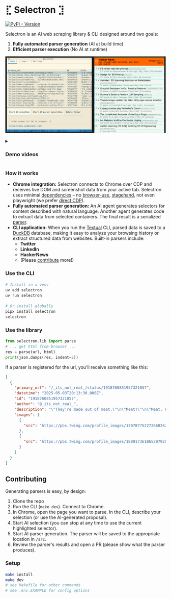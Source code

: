 # ⣏ Selectron ⣹

[![PyPI - Version](https://img.shields.io/pypi/v/selectron.svg)](https://pypi.org/project/selectron)

Selectron is an AI web scraping library & CLI designed around two goals:
1. **Fully automated parser generation** (AI at build time)
2. **Efficient parser execution** (No AI at runtime)

![screenshot](/app.png)

<details> 
<summary><h3>Demo videos</h3></summary>

<h4>Save your Twitter feed to DuckDB</h4>

https://github.com/user-attachments/assets/b2565697-e37e-47ec-8d38-09149471db1c

<h4>Generate a new scraper with AI</h4>

https://github.com/user-attachments/assets/98052a5a-b902-4e8f-9661-d6170d510f47

</details>

### How it works

- **Chrome integration:** Selectron connects to Chrome over CDP and receives live DOM and screenshot data from your active tab. Selectron uses minimal [dependencies](https://github.com/SubstrateLabs/selectron/blob/main/pyproject.toml) – no [browser-use](https://github.com/browser-use/browser-use), [stagehand](https://github.com/browserbase/stagehand), not even playwright (we prefer [direct CDP](https://github.com/SubstrateLabs/selectron/blob/main/src/selectron/chrome/chrome_cdp.py)).
- **Fully automated parser generation:** An AI agent generates selectors for content described with natural language. Another agent generates code to extract data from selected containers. The final result is a serialized [parser](https://github.com/SubstrateLabs/selectron/blob/main/src/selectron/parsers/news.ycombinator.com.json). 
- **CLI application:** When you run the [Textual](https://www.textualize.io) CLI, parsed data is saved to a [DuckDB](https://duckdb.org) database, making it easy to analyze your browsing history or extract structured data from websites. Built-in parsers include:
   - **Twitter**
   - **LinkedIn**
   - **HackerNews**
   - (Please [contribute](https://github.com/SubstrateLabs/selectron?tab=readme-ov-file#contributing) more!)
 
### Use the CLI

```sh
# Install in a venv
uv add selectron
uv run selectron

# Or install globally
pipx install selectron
selectron
```

### Use the library

```python
from selectron.lib import parse
# ... get html from browser ...
res = parse(url, html)
print(json.dumps(res, indent=2))
```

If a parser is registered for the url, you'll receive something like this:

```json
[
  {
    "primary_url": "/_its_not_real_/status/1918760851957321857",
    "datetime": "2025-05-03T20:13:30.000Z",
    "id": "1918760851957321857",
    "author": "@_its_not_real_",
    "description": "\"They're made out of meat.\"\n\"Meat?\"\n\"Meat. Humans. They're made entirely out of meat.\"\n\"But that's impossible. What about all the tokens they generate? The text? The code?\"\n\"They do produce tokens, but the tokens aren't their essence. They're merely outputs. The humans themselves",
    "images": [
      {
        "src": "https://pbs.twimg.com/profile_images/1307877522726682625/t5r3D_-n_x96.jpg"
      },
      {
        "src": "https://pbs.twimg.com/profile_images/1800173618652979201/2cDLkS53_bigger.jpg"
      }
    ]
  }
]
```

## Contributing

Generating parsers is easy, by design:

1. Clone the repo
2. Run the CLI (`make dev`). Connect to Chrome.
3. In Chrome, open the page you want to parse. In the CLI, describe your selection (or use the AI-generated proposal).
4. Start AI selection (you can stop at any time to use the current highlighted selector).
5. Start AI parser generation. The parser will be saved to the appropriate location in `/src`. 
6. Review the parser's results and open a PR (please show what the parser produces).

### Setup

```sh
make install
make dev
# see Makefile for other commands
# see .env.EXAMPLE for config options
```
